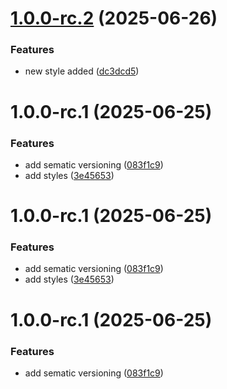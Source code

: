 # [1.0.0-rc.2](https://github.com/amitdotnet/sematic-release-sample/compare/v1.0.0-rc.1...v1.0.0-rc.2) (2025-06-26)


### Features

* new style added ([dc3dcd5](https://github.com/amitdotnet/sematic-release-sample/commit/dc3dcd5324550af085cbd7365d781cbc1f0c5319))

# 1.0.0-rc.1 (2025-06-25)


### Features

* add sematic versioning ([083f1c9](https://github.com/amitdotnet/sematic-release-sample/commit/083f1c9bd942321eb98cc2b1495b58cc9db9ec89))
* add styles ([3e45653](https://github.com/amitdotnet/sematic-release-sample/commit/3e456537b5dbb7b637ccfb0eb0f54f46b87bc242))

# 1.0.0-rc.1 (2025-06-25)


### Features

* add sematic versioning ([083f1c9](https://github.com/amitdotnet/sematic-release-sample/commit/083f1c9bd942321eb98cc2b1495b58cc9db9ec89))
* add styles ([3e45653](https://github.com/amitdotnet/sematic-release-sample/commit/3e456537b5dbb7b637ccfb0eb0f54f46b87bc242))

# 1.0.0-rc.1 (2025-06-25)


### Features

* add sematic versioning ([083f1c9](https://github.com/amitdotnet/sematic-release-sample/commit/083f1c9bd942321eb98cc2b1495b58cc9db9ec89))

